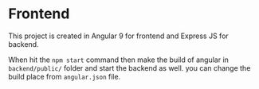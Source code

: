 # Frontend

This project is created in Angular 9 for frontend and Express JS for backend.

When hit the `npm start` command then make the build of angular in `backend/public/` folder and start the backend as well. you can change the build place from `angular.json` file.
